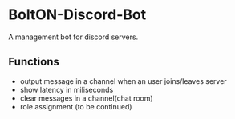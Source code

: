 # BoltON-Discord-Bot
A management bot for discord servers.

## Functions


- output message in a channel when an user joins/leaves server 
- show latency in miliseconds
- clear messages in a channel(chat room)
- role assignment (to be continued) 
